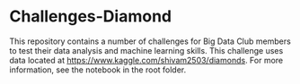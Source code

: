 # Challenges-Diamond #
This repository contains a number of challenges for Big Data Club members to test their data analysis and machine learning skills. This challenge uses data located at https://www.kaggle.com/shivam2503/diamonds. For more information, see the notebook in the root folder.
